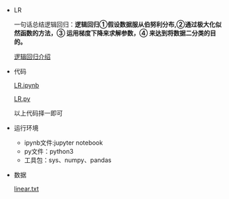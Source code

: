 
+ LR

  一句话总结逻辑回归：**逻辑回归①假设数据服从伯努利分布,②通过极大化似然函数的方法，③ 运用梯度下降来求解参数，④ 来达到将数据二分类的目的。** 

  [逻辑回归介绍](https://www.cnblogs.com/ModifyRong/p/7739955.html)

+ 代码

  [LR.ipynb](https://github.com/baiyang2464/AI/blob/master/ml/LR/LR.ipynb) 

  [LR.py](https://github.com/baiyang2464/AI/blob/master/ml/LR/LR.py) 

  以上代码择一即可

+ 运行环境


    + ipynb文件:jupyter notebook
    + py文件：python3
    + 工具包：sys、numpy、pandas


+ 数据

  [linear.txt](https://github.com/baiyang2464/AI/blob/master/ml/LR/linear.txt) 
